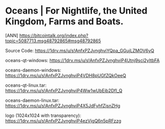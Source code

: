 # Oceans | For Nightlife, the United Kingdom, Farms and Boats.
[ANN] https://bitcointalk.org/index.php?topic=5087713.msg48792865#msg48792865

Source Code: https://1drv.ms/u/s!AnfxPZJvnghviYQpa_GGujLZMOV6yQ

oceans-qt-windows: https://1drv.ms/u/s!AnfxPZJvnghviP4Utnj9sci2yltbFA

oceans-daemon-windows: https://1drv.ms/u/s!AnfxPZJvnghviP4VDH8pUGfZQkOeeQ

oceans-qt-linux.tar: https://1drv.ms/u/s!AnfxPZJvnghviP4Ww1wUbEib2DfI_Q

oceans-daemon-linux.tar: https://1drv.ms/u/s!AnfxPZJvnghviP4X5JdFyhfZjsnZHg

logo (1024x1024 with transparency): https://1drv.ms/u/s!AnfxPZJvnghviP4ezVjgQ6n5pRFzzg
